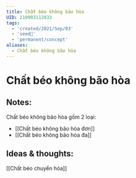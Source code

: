 ```yaml
---
title: Chất béo không bão hòa
UID: 210903112833
tags:
  - 'created/2021/Sep/03'
  - 'seed🥜'
  - 'permanent/concept'
aliases:
  - Chất béo không bão hòa
---
```

# Chất béo không bão hòa

## Notes:

Chất béo không bão hòa gồm 2 loại:

- [[Chất béo không bão hòa đơn]]
- [[Chất béo không bão hòa đa]]

## Ideas & thoughts:
[[Chất béo chuyển hóa]]
